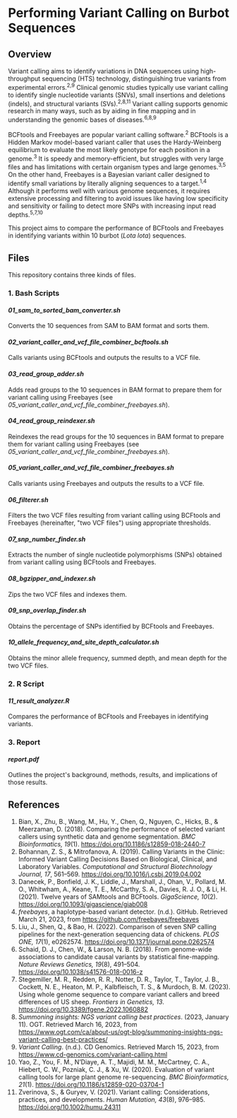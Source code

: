 # Performing Variant Calling on Burbot Sequences

## Overview

Variant calling aims to identify variations in DNA sequences using high-throughput sequencing (HTS) technology, distinguishing true variants from experimental errors.<sup>2,9</sup> Clinical genomic studies typically use variant calling to identify single nucleotide variants (SNVs), small insertions and deletions (indels), and structural variants (SVs).<sup>2,8,11</sup> Variant calling supports genomic research in many ways, such as by aiding in fine mapping and in understanding the genomic bases of diseases.<sup>6,8,9</sup>

BCFtools and Freebayes are popular variant calling software.<sup>2</sup> BCFtools is a Hidden Markov model-based variant caller that uses the Hardy-Weinberg equilibrium to evaluate the most likely genotype for each position in a genome.<sup>3</sup> It is speedy and memory-efficient, but struggles with very large files and has limitations with certain organism types and large genomes.<sup>3,5</sup> On the other hand, Freebayes is a Bayesian variant caller designed to identify small variations by literally aligning sequences to a target.<sup>1,4</sup> Although it performs well with various genome sequences, it requires extensive processing and filtering to avoid issues like having low specificity and sensitivity or failing to detect more SNPs with increasing input read depths.<sup>5,7,10</sup>

This project aims to compare the performance of BCFtools and Freebayes in identifying variants within 10 burbot (<em>Lota lota</em>) sequences.

## Files

This repository contains three kinds of files.

### 1. Bash Scripts

#### <em>01_sam_to_sorted_bam_converter.sh</em>

Converts the 10 sequences from SAM to BAM format and sorts them.

#### <em>02_variant_caller_and_vcf_file_combiner_bcftools.sh</em>

Calls variants using BCFtools and outputs the results to a VCF file.

#### <em>03_read_group_adder.sh</em>

Adds read groups to the 10 sequences in BAM format to prepare them for variant calling using Freebayes (see <em>05_variant_caller_and_vcf_file_combiner_freebayes.sh</em>).

#### <em>04_read_group_reindexer.sh</em>

Reindexes the read groups for the 10 sequences in BAM format to prepare them for variant calling using Freebayes (see <em>05_variant_caller_and_vcf_file_combiner_freebayes.sh</em>).

#### <em>05_variant_caller_and_vcf_file_combiner_freebayes.sh</em>

Calls variants using Freebayes and outputs the results to a VCF file.

#### <em>06_filterer.sh</em>

Filters the two VCF files resulting from variant calling using BCFtools and Freebayes (hereinafter, "two VCF files") using appropriate thresholds.

#### <em>07_snp_number_finder.sh</em>

Extracts the number of single nucleotide polymorphisms (SNPs) obtained from variant calling using BCFtools and Freebayes.

#### <em>08_bgzipper_and_indexer.sh</em>

Zips the two VCF files and indexes them.

#### <em>09_snp_overlap_finder.sh</em>

Obtains the percentage of SNPs identified by BCFtools and Freebayes.

#### <em>10_allele_frequency_and_site_depth_calculator.sh</em>

Obtains the minor allele frequency, summed depth, and mean depth for the two VCF files.

### 2. R Script

#### <em>11_result_analyzer.R</em>

Compares the performance of BCFtools and Freebayes in identifying variants.

### 3. Report

#### <em>report.pdf</em>

Outlines the project's background, methods, results, and implications of those results.

## References

1. Bian, X., Zhu, B., Wang, M., Hu, Y., Chen, Q., Nguyen, C., Hicks, B., & Meerzaman, D. (2018). Comparing the performance of selected variant callers using synthetic data and genome segmentation. <em>BMC Bioinformatics, 19</em>(1). https://doi.org/10.1186/s12859-018-2440-7
2. Bohannan, Z. S., & Mitrofanova, A. (2019). Calling Variants in the Clinic: Informed Variant Calling Decisions Based on Biological, Clinical, and Laboratory Variables. <em>Computational and Structural Biotechnology Journal, 17</em>, 561–569. https://doi.org/10.1016/j.csbj.2019.04.002
3. Danecek, P., Bonfield, J. K., Liddle, J., Marshall, J., Ohan, V., Pollard, M. O., Whitwham, A., Keane, T. E., McCarthy, S. A., Davies, R. J. O., & Li, H. (2021). Twelve years of SAMtools and BCFtools. <em>GigaScience, 10</em>(2). https://doi.org/10.1093/gigascience/giab008
4. <em>freebayes</em>, a haplotype-based variant detector. (n.d.). GitHub. Retrieved March 21, 2023, from https://github.com/freebayes/freebayes
5. Liu, J., Shen, Q., & Bao, H. (2022). Comparison of seven SNP calling pipelines for the next-generation sequencing data of chickens. <em>PLOS ONE, 17</em>(1), e0262574. https://doi.org/10.1371/journal.pone.0262574
6. Schaid, D. J., Chen, W., & Larson, N. B. (2018). From genome-wide associations to candidate causal variants by statistical fine-mapping. <em>Nature Reviews Genetics, 19</em>(8), 491–504. https://doi.org/10.1038/s41576-018-0016-z
7. Stegemiller, M. R., Redden, R. R., Notter, D. R., Taylor, T., Taylor, J. B., Cockett, N. E., Heaton, M. P., Kalbfleisch, T. S., & Murdoch, B. M. (2023). Using whole genome sequence to compare variant callers and breed differences of US sheep. <em>Frontiers in Genetics, 13</em>. https://doi.org/10.3389/fgene.2022.1060882
8. <em>Summoning insights: NGS variant calling best practices</em>. (2023, January 11). OGT. Retrieved March 16, 2023, from https://www.ogt.com/ca/about-us/ogt-blog/summoning-insights-ngs-variant-calling-best-practices/
9. <em>Variant Calling</em>. (n.d.). CD Genomics. Retrieved March 15, 2023, from https://www.cd-genomics.com/variant-calling.html
10. Yao, Z., You, F. M., N’Diaye, A. T., Majidi, M. M., McCartney, C. A., Hiebert, C. W., Pozniak, C. J., & Xu, W. (2020). Evaluation of variant calling tools for large plant genome re-sequencing. <em>BMC Bioinformatics, 21</em>(1). https://doi.org/10.1186/s12859-020-03704-1
11. Zverinova, S., & Guryev, V. (2021). Variant calling: Considerations, practices, and developments. <em>Human Mutation, 43</em>(8), 976–985. https://doi.org/10.1002/humu.24311